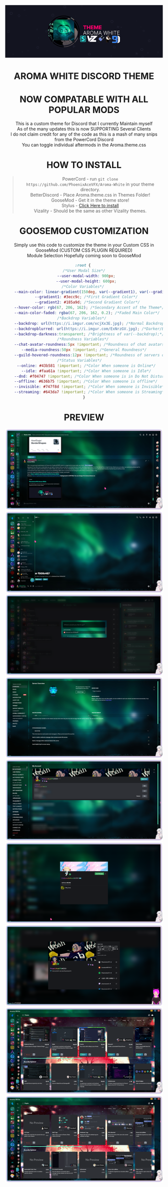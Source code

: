 <div align='center'>
<img src="banner.png" />  

# AROMA WHITE DISCORD THEME  
# NOW COMPATABLE WITH ALL POPULAR MODS
This is a custom theme for Discord that I currently Maintain myself  
As of the many updates this is now SUPPORTING Several Clients  
I do not claim credit for any of the code as this is a mash of many snips from the PowerCord Discord  
You can toggle individual aftermods in the Aroma.theme.css  
# HOW TO INSTALL  
>PowerCord - run `git clone https://github.com/PhoenixAceVFX/Aroma-White` in your theme directory.  
>BetterDiscord - Place Aroma.theme.css in Themes Folder!  
>GooseMod - Get it in the theme store!  
>Stylus - [Click Here to install](https://github.com/PhoenixAceVFX/Aroma-White/raw/main/Aroma.user.css)  
>Vizality - Should be the same as other Vizality themes.  
# GOOSEMOD CUSTOMIZATION  
Simply use this code to customize the theme in your Custom CSS in GooseMod (CUSTOM CSS PLUGIN REQUIRED)  
Module Selection Hopefully coming soon to GooseMod  
```css
:root {	
/*User Modal Size*/
  --user-modal-width: 900px;
  --user-modal-height: 600px;
/*Color Variables*/	
	--main-color: linear-gradient(150deg, var(--gradient1), var(--gradient2)); /*Accent Color of the Theme*/	
	--gradient1: #3ecc9c; /*First Gradient Color*/	
	--gradient2: #185a9d; /*Second Gradient Color*/	
	--hover-color: rgb(67, 206, 162); /*Secondary Accent of the Theme*/	
	--main-color-faded: rgba(67, 206, 162, 0.2); /*Faded Main Color*/	
/*Backdrop Variables*/	
	--backdrop: url(https://i.imgur.com/xcjXx3E.jpg); /*Normal Backdrop*/	
	--backdropblurred: url(https://i.imgur.com/ExNrzGV.jpg); /*Darker/Blurred Version of Backdrop*/	
	--backdrop-darkness:transparent; /*Brightness of var(--backdrop);*/	
/*Roundness Variables*/	
	--chat-avatar-roundness:5px !important; /*Roundness of chat avatars*/	
	--media-roundness:50px !important; /*General Roundness*/	
	--guild-hovered-roundness:12px !important; /*Roundness of servers on hover*/	
/*Status Variables*/	
	--online: #43b581 !important; /*Color When someone is Online*/	
	--idle: #faa61a !important; /*Color When someone is Idle*/	
	--dnd: #f04747 !important; /*Color When someone is in Do Not Disturb*/	
	--offline: #636b75 !important; /*Color When someone is offline*/	
	--invisible: #747f8d !important; /*Color When someone is Invisible*/	
	--streaming: #643da7 !important; /*Color When someone is Streaming*/	
}
```
# PREVIEW  
<img src="previews/Preview.png"/>  
<img src="previews/Friends.png"/>  
<img src="previews/Search.png"/>  
<img src="previews/Server Settings.png"/>  
<img src="previews/Settings.png"/>  
<img src="previews/Bot Profile.png"/>  
<img src="previews/Profile.png"/>  
<img src="previews/Goosemod Theme Store.png"/>  
<img src="previews/Goosemod Plugin Store.png"/>  